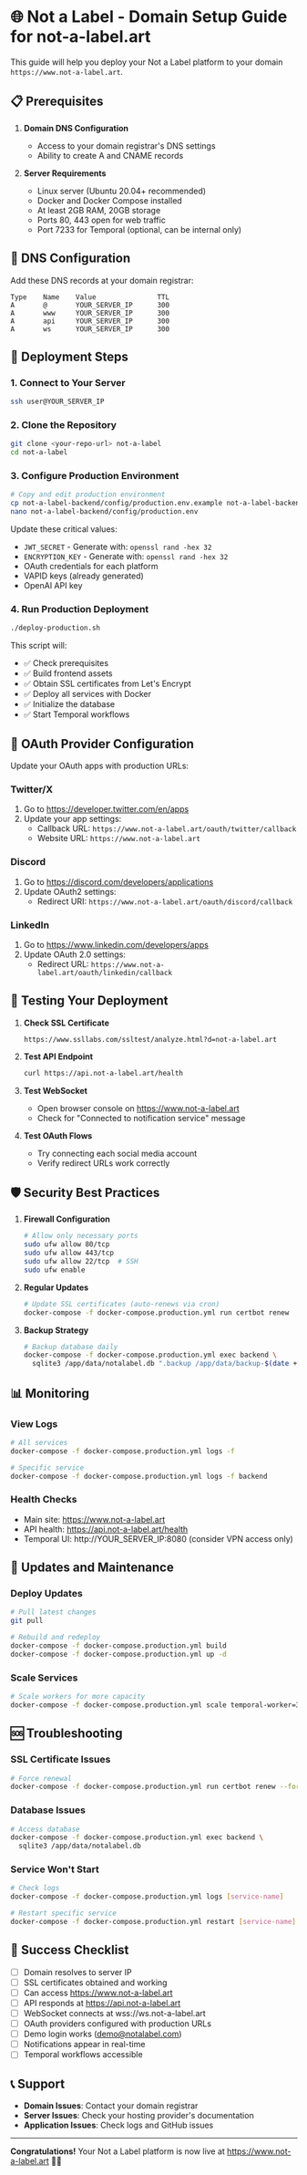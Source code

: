 # 🌐 Not a Label - Domain Setup Guide for not-a-label.art

This guide will help you deploy your Not a Label platform to your domain `https://www.not-a-label.art`.

## 📋 Prerequisites

1. **Domain DNS Configuration**
   - Access to your domain registrar's DNS settings
   - Ability to create A and CNAME records

2. **Server Requirements**
   - Linux server (Ubuntu 20.04+ recommended)
   - Docker and Docker Compose installed
   - At least 2GB RAM, 20GB storage
   - Ports 80, 443 open for web traffic
   - Port 7233 for Temporal (optional, can be internal only)

## 🔧 DNS Configuration

Add these DNS records at your domain registrar:

```
Type    Name    Value               TTL
A       @       YOUR_SERVER_IP      300
A       www     YOUR_SERVER_IP      300
A       api     YOUR_SERVER_IP      300
A       ws      YOUR_SERVER_IP      300
```

## 🚀 Deployment Steps

### 1. Connect to Your Server

```bash
ssh user@YOUR_SERVER_IP
```

### 2. Clone the Repository

```bash
git clone <your-repo-url> not-a-label
cd not-a-label
```

### 3. Configure Production Environment

```bash
# Copy and edit production environment
cp not-a-label-backend/config/production.env.example not-a-label-backend/config/production.env
nano not-a-label-backend/config/production.env
```

Update these critical values:
- `JWT_SECRET` - Generate with: `openssl rand -hex 32`
- `ENCRYPTION_KEY` - Generate with: `openssl rand -hex 32`
- OAuth credentials for each platform
- VAPID keys (already generated)
- OpenAI API key

### 4. Run Production Deployment

```bash
./deploy-production.sh
```

This script will:
- ✅ Check prerequisites
- ✅ Build frontend assets
- ✅ Obtain SSL certificates from Let's Encrypt
- ✅ Deploy all services with Docker
- ✅ Initialize the database
- ✅ Start Temporal workflows

## 🔗 OAuth Provider Configuration

Update your OAuth apps with production URLs:

### Twitter/X
1. Go to https://developer.twitter.com/en/apps
2. Update your app settings:
   - Callback URL: `https://www.not-a-label.art/oauth/twitter/callback`
   - Website URL: `https://www.not-a-label.art`

### Discord
1. Go to https://discord.com/developers/applications
2. Update OAuth2 settings:
   - Redirect URI: `https://www.not-a-label.art/oauth/discord/callback`

### LinkedIn
1. Go to https://www.linkedin.com/developers/apps
2. Update OAuth 2.0 settings:
   - Redirect URL: `https://www.not-a-label.art/oauth/linkedin/callback`

## 📱 Testing Your Deployment

1. **Check SSL Certificate**
   ```
   https://www.ssllabs.com/ssltest/analyze.html?d=not-a-label.art
   ```

2. **Test API Endpoint**
   ```bash
   curl https://api.not-a-label.art/health
   ```

3. **Test WebSocket**
   - Open browser console on https://www.not-a-label.art
   - Check for "Connected to notification service" message

4. **Test OAuth Flows**
   - Try connecting each social media account
   - Verify redirect URLs work correctly

## 🛡️ Security Best Practices

1. **Firewall Configuration**
   ```bash
   # Allow only necessary ports
   sudo ufw allow 80/tcp
   sudo ufw allow 443/tcp
   sudo ufw allow 22/tcp  # SSH
   sudo ufw enable
   ```

2. **Regular Updates**
   ```bash
   # Update SSL certificates (auto-renews via cron)
   docker-compose -f docker-compose.production.yml run certbot renew
   ```

3. **Backup Strategy**
   ```bash
   # Backup database daily
   docker-compose -f docker-compose.production.yml exec backend \
     sqlite3 /app/data/notalabel.db ".backup /app/data/backup-$(date +%Y%m%d).db"
   ```

## 📊 Monitoring

### View Logs
```bash
# All services
docker-compose -f docker-compose.production.yml logs -f

# Specific service
docker-compose -f docker-compose.production.yml logs -f backend
```

### Health Checks
- Main site: https://www.not-a-label.art
- API health: https://api.not-a-label.art/health
- Temporal UI: http://YOUR_SERVER_IP:8080 (consider VPN access only)

## 🔄 Updates and Maintenance

### Deploy Updates
```bash
# Pull latest changes
git pull

# Rebuild and redeploy
docker-compose -f docker-compose.production.yml build
docker-compose -f docker-compose.production.yml up -d
```

### Scale Services
```bash
# Scale workers for more capacity
docker-compose -f docker-compose.production.yml scale temporal-worker=3
```

## 🆘 Troubleshooting

### SSL Certificate Issues
```bash
# Force renewal
docker-compose -f docker-compose.production.yml run certbot renew --force-renewal
```

### Database Issues
```bash
# Access database
docker-compose -f docker-compose.production.yml exec backend \
  sqlite3 /app/data/notalabel.db
```

### Service Won't Start
```bash
# Check logs
docker-compose -f docker-compose.production.yml logs [service-name]

# Restart specific service
docker-compose -f docker-compose.production.yml restart [service-name]
```

## 🎉 Success Checklist

- [ ] Domain resolves to server IP
- [ ] SSL certificates obtained and working
- [ ] Can access https://www.not-a-label.art
- [ ] API responds at https://api.not-a-label.art
- [ ] WebSocket connects at wss://ws.not-a-label.art
- [ ] OAuth providers configured with production URLs
- [ ] Demo login works (demo@notalabel.com)
- [ ] Notifications appear in real-time
- [ ] Temporal workflows accessible

## 📞 Support

- **Domain Issues**: Contact your domain registrar
- **Server Issues**: Check your hosting provider's documentation
- **Application Issues**: Check logs and GitHub issues

---

**Congratulations!** Your Not a Label platform is now live at https://www.not-a-label.art 🎵✨
